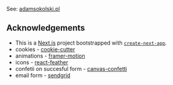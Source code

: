 See: [adamsokolski.pl](https://www.adamsokolski.pl/)

## Acknowledgements

- This is a [Next.js](https://nextjs.org/) project bootstrapped with [`create-next-app`](https://github.com/vercel/next.js/tree/canary/packages/create-next-app).
- cookies - [cookie-cutter](https://github.com/cookiecutter/cookiecutter)
- animations - [framer-motion](https://www.framer.com/motion/)
- icons - [react-feather](https://feathericons.com/)
- confetii on succesful form - [canvas-confetti](https://www.npmjs.com/package/canvas-confetti)
- email form - [sendgrid](https://sendgrid.com/)
